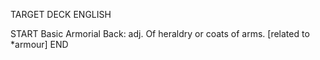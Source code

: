 TARGET DECK
ENGLISH

START
Basic
Armorial
Back: adj. Of heraldry or coats of arms. [related to *armour]
END
